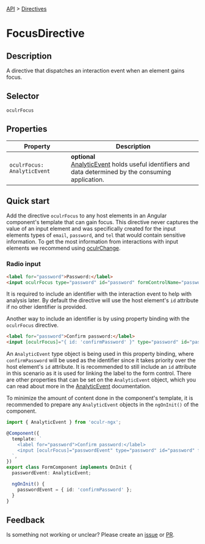 [API](./README.md) > [Directives](./README.md#Directives)

# FocusDirective

## Description

A directive that dispatches an interaction event when an element gains focus.

## Selector

```
oculrFocus
```

## Properties

| Property                    | Description                                                                                                     |
| --------------------------- | --------------------------------------------------------------------------------------------------------------- |
| `oculrFocus: AnalyticEvent` | **optional** </br> [AnalyticEvent]() holds useful identifiers and data determined by the consuming application. |

## Quick start

Add the directive `oculrFocus` to any host elements in an Angular component's template that can gain focus. This directive never captures the value of an input element and was specifically created for the input elements types of `email`, `password`, and `tel` that would contain sensitive information. To get the most information from interactions with input elements we recommend using [oculrChange](./change-directive.md).

### Radio input

```html
<label for="password">Password:</label>
<input oculrFocus type="password" id="password" formControlName="password" />
```

It is required to include an identifier with the interaction event to help with analysis later. By default the directive will use the host element's `id` attribute if no other identifier is provided.

Another way to include an identifier is by using property binding with the `oculrFocus` directive.

```html
<label for="password">Confirm password:</label>
<input [oculrFocus]="{ id: 'confirmPassword' }" type="password" id="password" formControlName="password" />
```

An `AnalyticEvent` type object is being used in this property binding, where `confirmPassword` will be used as the identifier since it takes priority over the host element's `id` attribute. It is recommended to still include an `id` attribute in this scenario as it is used for linking the label to the form control. There are other properties that can be set on the `AnalyticEvent` object, which you can read about more in the [AnalyticEvent]() documentation.

To minimize the amount of content done in the component's template, it is recommended to prepare any `AnalyticEvent` objects in the `ngOnInit()` of the component.

```typescript
import { AnalyticEvent } from 'oculr-ngx';

@Component({
  template: `
    <label for="password">Confirm password:</label>
    <input [oculrFocus]="passwordEvent" type="password" id="password" formControlName="password" />
  `,
})
export class FormComponent implements OnInit {
  passwordEvent: AnalyticEvent;

  ngOnInit() {
    passwordEvent = { id: 'confirmPassword' };
  }
}
```

## Feedback

Is something not working or unclear? Please create an [issue](https://github.com/Progressive/oculr-ngx/issues/new/choose) or [PR](https://github.com/Progressive/oculr-ngx/blob/main/CONTRIBUTING.md).
